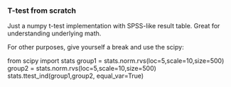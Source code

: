 ### T-test from scratch

Just a numpy t-test implementation with SPSS-like result table. Great for understanding underlying math.

For other purposes, give yourself a break and use the scipy:

from scipy import stats
group1 = stats.norm.rvs(loc=5,scale=10,size=500)
group2 = stats.norm.rvs(loc=5,scale=10,size=500)
stats.ttest_ind(group1,group2, equal_var=True)

